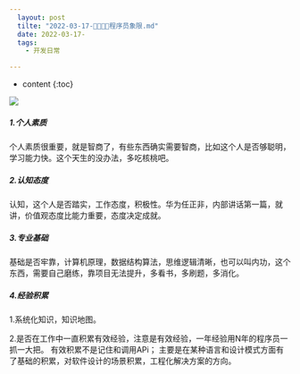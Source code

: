 ```yaml
---
  layout: post
  tilte: "2022-03-17-🐘🐘🐘🐘程序员象限.md"
  date: 2022-03-17-
  tags: 
    - 开发日常

---
```



* content
{:toc}



![](https://upload-images.jianshu.io/upload_images/15312191-ee91c8711e527d57.png?imageMogr2/auto-orient/strip%7CimageView2/2/w/1240)

##### 1.个人素质 
个人素质很重要，就是智商了，有些东西确实需要智商，比如这个人是否够聪明，学习能力快。这个天生的没办法，多吃核桃吧。
##### 2.认知态度
认知，这个人是否踏实，工作态度，积极性。华为任正非，内部讲话第一篇，就讲，价值观态度比能力重要，态度决定成就。
##### 3.专业基础
基础是否牢靠，计算机原理，数据结构算法，思维逻辑清晰，也可以叫内功，这个东西，需要自己磨练，靠项目无法提升，多看书，多刷题，多消化。
##### 4.经验积累
1.系统化知识，知识地图。

2.是否在工作中一直积累有效经验，注意是有效经验，一年经验用N年的程序员一抓一大把。
有效积累不是记住和调用APi；
主要是在某种语言和设计模式方面有了基础的积累，对软件设计的场景积累，工程化解决方案的方向。
